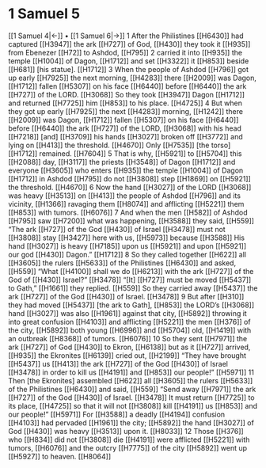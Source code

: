 # 1 Samuel 5
[[1 Samuel 4|←]] • [[1 Samuel 6|→]]
1 After the Philistines [[H6430]] had captured [[H3947]] the ark [[H727]] of God, [[H430]] they took it [[H935]] from  Ebenezer [[H72]] to Ashdod, [[H795]] 
2 carried it into [[H935]] the temple [[H1004]] of Dagon, [[H1712]] and set [[H3322]] it [[H853]] beside [[H681]] [his statue]. [[H1712]] 
3 When the people of Ashdod [[H796]] got up early [[H7925]] the next morning, [[H4283]] there [[H2009]] was Dagon, [[H1712]] fallen [[H5307]] on his face [[H6440]] before [[H6440]] the ark [[H727]] of the LORD. [[H3068]] So they took [[H3947]] Dagon [[H1712]] and returned [[H7725]] him [[H853]] to his place. [[H4725]] 
4 But when they got up early [[H7925]] the next [[H4283]] morning, [[H1242]] there [[H2009]] was Dagon, [[H1712]] fallen [[H5307]] on his face [[H6440]] before [[H6440]] the ark [[H727]] of the LORD, [[H3068]] with his head [[H7218]] [and] [[H3709]] his hands [[H3027]] broken off [[H3772]] and lying on [[H413]] the threshold. [[H4670]] Only [[H7535]] [the torso] [[H1712]] remained. [[H7604]] 
5 That is why, [[H5921]] to [[H5704]] this [[H2088]] day, [[H3117]] the priests [[H3548]] of Dagon [[H1712]] and everyone [[H3605]] who enters [[H935]] the temple [[H1004]] of Dagon [[H1712]] in Ashdod [[H795]] do not [[H3808]] step [[H1869]] on [[H5921]] the threshold. [[H4670]] 
6 Now the hand [[H3027]] of the LORD [[H3068]] was heavy [[H3513]] on [[H413]] the people of Ashdod [[H796]] and its vicinity, [[H1366]] ravaging them [[H8074]] and afflicting [[H5221]] them [[H853]] with tumors. [[H6076]] 
7 And when the men [[H582]] of Ashdod [[H795]] saw [[H7200]] what was happening, [[H3588]] they said, [[H559]] “The ark [[H727]] of the God [[H430]] of Israel [[H3478]] must not [[H3808]] stay [[H3427]] here with us, [[H5973]] because [[H3588]] His hand [[H3027]] is heavy [[H7185]] upon us [[H5921]] and upon [[H5921]] our god [[H430]] Dagon.” [[H1712]] 
8 So they called together [[H622]] all [[H3605]] the rulers [[H5633]] of the Philistines [[H6430]] and asked, [[H559]] “What [[H4100]] shall we do [[H6213]] with the ark [[H727]] of the God of [[H430]] Israel?” [[H3478]] “[It] [[H727]] must be moved [[H5437]] to Gath,” [[H1661]] they replied. [[H559]] So they carried away [[H5437]] the ark [[H727]] of the God [[H430]] of Israel. [[H3478]] 
9 But after [[H310]] they had moved [[H5437]] [the ark to Gath], [[H853]] the LORD’s [[H3068]] hand [[H3027]] was also [[H1961]] against that city, [[H5892]] throwing it into great confusion [[H4103]] and afflicting [[H5221]] the men [[H376]] of the city, [[H5892]] both young [[H6996]] and [[H5704]] old, [[H1419]] with an outbreak [[H8368]] of tumors. [[H6076]] 
10 So they sent [[H7971]] the ark [[H727]] of God [[H430]] to Ekron, [[H6138]] but as it [[H727]] arrived, [[H935]] the Ekronites [[H6139]] cried out, [[H2199]] “They have brought [[H5437]] us [[H413]] the ark [[H727]] of the God [[H430]] of Israel [[H3478]] in order to kill us [[H4191]] and [[H853]] our people!” [[H5971]] 
11 Then [the Ekronites] assembled [[H622]] all [[H3605]] the rulers [[H5633]] of the Philistines [[H6430]] and said, [[H559]] “Send away [[H7971]] the ark [[H727]] of the God [[H430]] of Israel. [[H3478]] It must return [[H7725]] to its place, [[H4725]] so that it will not [[H3808]] kill [[H4191]] us [[H853]] and our people!” [[H5971]] For [[H3588]] a deadly [[H4194]] confusion [[H4103]] had pervaded [[H1961]] the city; [[H5892]] the hand [[H3027]] of God [[H430]] was heavy [[H3513]] upon it. [[H8033]] 
12 Those [[H376]] who [[H834]] did not [[H3808]] die [[H4191]] were afflicted [[H5221]] with tumors, [[H6076]] and the outcry [[H7775]] of the city [[H5892]] went up [[H5927]] to heaven. [[H8064]] 
